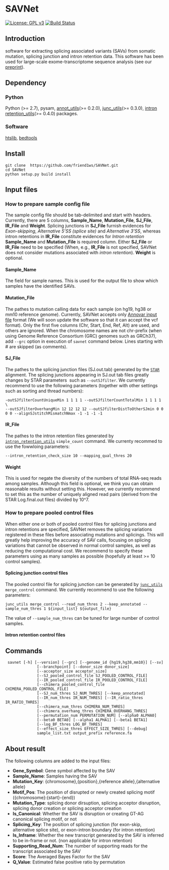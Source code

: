 # SAVNet

[![License: GPL v3](https://img.shields.io/badge/License-GPL%20v3-blue.svg)](https://www.gnu.org/licenses/gpl-3.0)
[![Build Status](https://travis-ci.org/friend1ws/SAVNet.svg?branch=devel)](https://travis-ci.org/friend1ws/SAVNet)

## Introduction

 software for extracting splicing associated variants (SAVs) from somatic mutation, splicing junction and intron retention data. 
 This software has been used for large-scale exome-transcriptome sequence analysis (see our [preprint](https://www.biorxiv.org/content/early/2017/09/28/162560)).

## Dependency

### Python

Python (>= 2.7), pysam, [annot_utils](https://github.com/friend1ws/annot_utils)(>= 0.2.0), [junc_utils](https://github.com/friend1ws/junc_utils)(>= 0.3.0), [intron retention_utils](https://github.com/friend1ws/intron_retention_utils)(>= 0.4.0) packages.

### Software

[htslib](http://www.htslib.org), [bedtools](http://bedtools.readthedocs.io/en/latest/)

## Install 
```
git clone  https://github.com/friend1ws/SAVNet.git
cd SAVNet
python setup.py build install
```


## Input files

### How to prepare sample config file

The sample config file should be tab-delimited and start with headers.
Currently, there are 5 columns, **Sample_Name**, **Mutation_File**, **SJ_File**, **IR_File** and **Weight**.
Splicing junctions in **SJ_File** furnish evidences for *Exon-skipping*, *Alternative 5'SS (splice site)* and *Alternative 3'SS*,
whereas intron retentions in **IR_File** constitute evidences for *Intron retention*
**Sample_Name** and **Mutation_File** is required column.
Either **SJ_File** or **IR_File** need to be specified
(When, e.g., **IR_File** is not specified, SAVNet does not consider mutations associated with *intron retention*).
**Weight** is optional.

#### Sample_Name

The field for sample names. This is used for the output file to show which samples have the identified SAVs.

#### Mutation_File

The pathes to mutation calling data for each sample (on hg19, hg38 or mm10 reference genome). 
Currently, SAVNet accepts only [Annovar input file](http://annovar.openbioinformatics.org/en/latest/user-guide/input/) format
(We will soon update the software so that it can accept the vcf format).
Only the first five columns (Chr, Start, End, Ref, Alt) are used, and others are ignored.
When the chromosome names are not chr-prefix (when using Genome Reference Consortium (GRC) genomes such as GRCh37), 
add `--grc` option in execution of `savnet` command below.
Lines starting with # are skipped (as comments).


#### SJ_File

The pathes to the splicing junction files (SJ.out.tab) generated by the [`STAR`](https://github.com/alexdobin/STAR) alignment.
The splicing junctions appearing in SJ.out tab files greatly changes by STAR parameters  such as `--outSJfilter`.
We currently recommend to use the following parameters (together with other settings such as sorting and thread numbers):
```
-outSJfilterCountUniqueMin 1 1 1 1 --outSJfilterCountTotalMin 1 1 1 1 \
--outSJfilterOverhangMin 12 12 12 12 --outSJfilterDistToOtherSJmin 0 0 0 0 --alignSJstitchMismatchNmax -1 -1 -1 -1 
```

#### IR_File

The pathes to the intron retention files generated by [`intron_retention_utils`](https://github.com/friend1ws/intron_retention_utils)
`simple_count` command. We currenty recommed to use the fowwloing parameters:
```
--intron_retention_check_size 10 --mapping_qual_thres 20
```

#### Weight

This is used for negate the diversity of the numbers of total RNA-seq reads among samples.
Although this field is optional, we think you can obtain reasonable results without setting this.
However, we currently recommend to set this as the number of uniquely aligned read pairs (derived from the STAR Log.final.out files) divided by 10^7.


### How to prepare pooled control files

When either one or both of pooled control files for splicing junctions and intron retentions are specified, 
SAVNet removes the splicing variations registered in these files before associating mutations and splicings.
This will greatly help improving the accuracy of SAV calls, 
focusing on splicing variations that cannot be observed in normal control samples, as well as reducing the computational cost.
We recommend to specify these parameters using as many samples as possible (hopefully at least >= 10 control samples).

#### Splicing junction control files

The pooled control file for splicing junction can be generated by [`junc_utils`](https://github.com/friend1ws/junc_utils) 
`merge_control` command. We currently recommend to use the following parameters:
```
junc_utils merge_control --read_num_thres 2 --keep_annotated --sample_num_thres 1 ${input_list} ${output_file}
```
The value of `--sample_num_thres` can be tuned for large number of control samples.


#### Intron retention control files


## Commands

```
 savnet [-h] [--version] [--grc] [--genome_id {hg19,hg38,mm10}] [--sv]
              [--branchpoint] [--donor_size donor_size]
              [--acceptor_size acceptor_size]
              [--SJ_pooled_control_file SJ_POOLED_CONTROL_FILE]
              [--IR_pooled_control_file IR_POOLED_CONTROL_FILE]
              [--chimera_pooled_control_file CHIMERA_POOLED_CONTROL_FILE]
              [--SJ_num_thres SJ_NUM_THRES] [--keep_annotated]
              [--IR_num_thres IR_NUM_THRES] [--IR_ratio_thres IR_RATIO_THRES]
              [--chimera_num_thres CHIMERA_NUM_THRES]
              [--chimera_overhang_thres CHIMERA_OVERHANG_THRES]
              [--permutation_num PERMUTATION_NUM] [--alpha0 ALPHA0]
              [--beta0 BETA0] [--alpha1 ALPHA1] [--beta1 BETA1]
              [--log_BF_thres LOG_BF_THRES]
              [--effect_size_thres EFFECT_SIZE_THRES] [--debug]
              sample_list.txt output_prefix reference.fa
```


## About result
The following columns are added to the input files:

* **Gene_Symbol**: Gene symbol affected by the SAV
* **Sample_Name**: Samples having the SAV
* **Mutation_Key**: {chromosome},{position},{reference allele},{alternative allele}
* **Motif_Pos**: The position of disrupted or newly created splicing motif ({chromosome}:{start}-{end})
* **Mutation_Type**: splicing donor dirsuption, splicing acceptor disruption, splicing donor creation or splicing acceptor creation
* **Is_Canonical**: Whether the SAV is disruption or creating GT-AG canonical splicing motif, or not
* **Splicing_Key**: The position of splicing junction (for exon-skip, alternative splice site), or exon-intron boundary (for intron retention)
* **Is_Inframe**: Whether the new transcript generated by the SAV is inferred to be in-frame or not. (non applicable for intron retention)
* **Supporting_Read_Num**: The number of supporting reads for the transcript associated by the SAV
* **Score**: The Averaged Bayes Factor for the SAV
* **Q_Value**: Estimated false positive ratio by permutation
